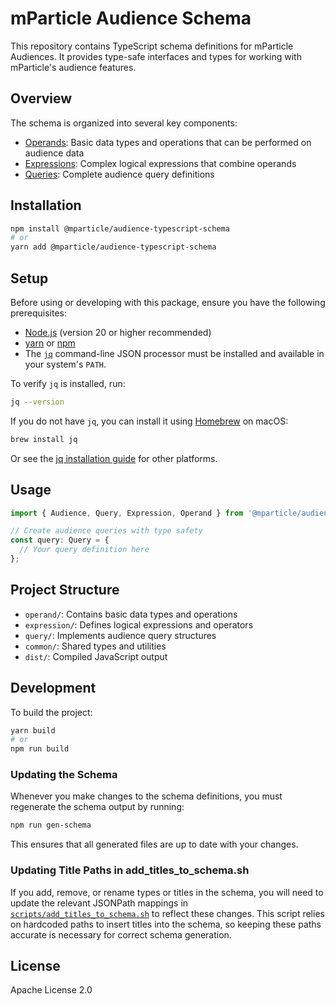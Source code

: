# mParticle Audience Schema

This repository contains TypeScript schema definitions for mParticle Audiences. It provides type-safe interfaces and types for working with mParticle's audience features.

## Overview

The schema is organized into several key components:

- [Operands](./operand/): Basic data types and operations that can be performed on audience data
- [Expressions](./expression/): Complex logical expressions that combine operands
- [Queries](./query/): Complete audience query definitions

## Installation

```bash
npm install @mparticle/audience-typescript-schema
# or
yarn add @mparticle/audience-typescript-schema
```

## Setup

Before using or developing with this package, ensure you have the following prerequisites:

- [Node.js](https://nodejs.org/) (version 20 or higher recommended)
- [yarn](https://yarnpkg.com/) or [npm](https://www.npmjs.com/)
- The [`jq`](https://stedolan.github.io/jq/) command-line JSON processor must be installed and available in your system's `PATH`.

To verify `jq` is installed, run:

```bash
jq --version
```

If you do not have `jq`, you can install it using [Homebrew](https://brew.sh/) on macOS:

```bash
brew install jq
```

Or see the [jq installation guide](https://stedolan.github.io/jq/download/) for other platforms.

## Usage

```typescript
import { Audience, Query, Expression, Operand } from '@mparticle/audience-typescript-schema';

// Create audience queries with type safety
const query: Query = {
  // Your query definition here
};
```

## Project Structure

- `operand/`: Contains basic data types and operations
- `expression/`: Defines logical expressions and operators
- `query/`: Implements audience query structures
- `common/`: Shared types and utilities
- `dist/`: Compiled JavaScript output

## Development

To build the project:

```bash
yarn build
# or
npm run build
```

### Updating the Schema

Whenever you make changes to the schema definitions, you must regenerate the schema output by running:

```bash
npm run gen-schema
```

This ensures that all generated files are up to date with your changes.

### Updating Title Paths in add_titles_to_schema.sh

If you add, remove, or rename types or titles in the schema, you will need to update the relevant JSONPath mappings in [`scripts/add_titles_to_schema.sh`](./scripts/add_titles_to_schema.sh) to reflect these changes. This script relies on hardcoded paths to insert titles into the schema, so keeping these paths accurate is necessary for correct schema generation.

## License

Apache License 2.0
